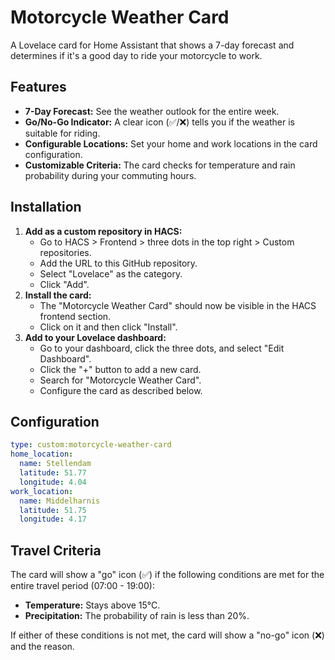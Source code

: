 # Motorcycle Weather Card

A Lovelace card for Home Assistant that shows a 7-day forecast and determines if it's a good day to ride your motorcycle to work.

## Features

*   **7-Day Forecast:** See the weather outlook for the entire week.
*   **Go/No-Go Indicator:** A clear icon (✅/❌) tells you if the weather is suitable for riding.
*   **Configurable Locations:** Set your home and work locations in the card configuration.
*   **Customizable Criteria:** The card checks for temperature and rain probability during your commuting hours.

## Installation

1.  **Add as a custom repository in HACS:**
    *   Go to HACS > Frontend > three dots in the top right > Custom repositories.
    *   Add the URL to this GitHub repository.
    *   Select "Lovelace" as the category.
    *   Click "Add".
2.  **Install the card:**
    *   The "Motorcycle Weather Card" should now be visible in the HACS frontend section.
    *   Click on it and then click "Install".
3.  **Add to your Lovelace dashboard:**
    *   Go to your dashboard, click the three dots, and select "Edit Dashboard".
    *   Click the "+" button to add a new card.
    *   Search for "Motorcycle Weather Card".
    *   Configure the card as described below.

## Configuration

```yaml
type: custom:motorcycle-weather-card
home_location:
  name: Stellendam
  latitude: 51.77
  longitude: 4.04
work_location:
  name: Middelharnis
  latitude: 51.75
  longitude: 4.17
```

## Travel Criteria

The card will show a "go" icon (✅) if the following conditions are met for the entire travel period (07:00 - 19:00):

*   **Temperature:** Stays above 15°C.
*   **Precipitation:** The probability of rain is less than 20%.

If either of these conditions is not met, the card will show a "no-go" icon (❌) and the reason.